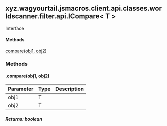 

xyz.wagyourtail.jsmacros.client.api.classes.worldscanner.filter.api.ICompare< T >
---------------------------------------------------------------------------------

Interface
#### 

#### Methods

[compare(obj1, obj2)](#compare-T-T-)



### Methods

#### .compare(obj1, obj2)

| Parameter | Type | Description |
|---|---|---|
| obj1 | T |  |
| obj2 | T |  |

##### Returns: boolean




